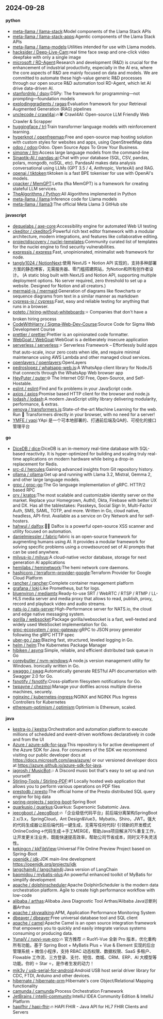## 2024-09-28

#### python
* [meta-llama / llama-stack](https://github.com/meta-llama/llama-stack):Model components of the Llama Stack APIs
* [meta-llama / llama-stack-apps](https://github.com/meta-llama/llama-stack-apps):Agentic components of the Llama Stack APIs
* [meta-llama / llama-models](https://github.com/meta-llama/llama-models):Utilities intended for use with Llama models.
* [hacksider / Deep-Live-Cam](https://github.com/hacksider/Deep-Live-Cam):real time face swap and one-click video deepfake with only a single image
* [microsoft / RD-Agent](https://github.com/microsoft/RD-Agent):Research and development (R&D) is crucial for the enhancement of industrial productivity, especially in the AI era, where the core aspects of R&D are mainly focused on data and models. We are committed to automate these high-value generic R&D processes through our open source R&D automation tool RD-Agent, which let AI drive data-driven AI.
* [stanfordnlp / dspy](https://github.com/stanfordnlp/dspy):DSPy: The framework for programming—not prompting—foundation models
* [explodinggradients / ragas](https://github.com/explodinggradients/ragas):Evaluation framework for your Retrieval Augmented Generation (RAG) pipelines
* [unclecode / crawl4ai](https://github.com/unclecode/crawl4ai):🔥🕷️ Crawl4AI: Open-source LLM Friendly Web Crawler & Scrapper
* [huggingface / trl](https://github.com/huggingface/trl):Train transformer language models with reinforcement learning.
* [hyperknot / openfreemap](https://github.com/hyperknot/openfreemap):Free and open-source map hosting solution with custom styles for websites and apps, using OpenStreetMap data
* [odoo / odoo](https://github.com/odoo/odoo):Odoo. Open Source Apps To Grow Your Business.
* [simonw / llm](https://github.com/simonw/llm):Access large language models from the command-line
* [Sinaptik-AI / pandas-ai](https://github.com/Sinaptik-AI/pandas-ai):Chat with your database (SQL, CSV, pandas, polars, mongodb, noSQL, etc). PandasAI makes data analysis conversational using LLMs (GPT 3.5 / 4, Anthropic, VertexAI) and RAG.
* [openai / tiktoken](https://github.com/openai/tiktoken):tiktoken is a fast BPE tokeniser for use with OpenAI's models.
* [cpacker / MemGPT](https://github.com/cpacker/MemGPT):Letta (fka MemGPT) is a framework for creating stateful LLM services.
* [TheAlgorithms / Python](https://github.com/TheAlgorithms/Python):All Algorithms implemented in Python
* [meta-llama / llama](https://github.com/meta-llama/llama):Inference code for Llama models
* [meta-llama / llama3](https://github.com/meta-llama/llama3):The official Meta Llama 3 GitHub site

#### javascript
* [dequelabs / axe-core](https://github.com/dequelabs/axe-core):Accessibility engine for automated Web UI testing
* [ckeditor / ckeditor5](https://github.com/ckeditor/ckeditor5):Powerful rich text editor framework with a modular architecture, modern integrations, and features like collaborative editing.
* [projectdiscovery / nuclei-templates](https://github.com/projectdiscovery/nuclei-templates):Community curated list of templates for the nuclei engine to find security vulnerabilities.
* [expressjs / express](https://github.com/expressjs/express):Fast, unopinionated, minimalist web framework for node.
* [tangly1024 / NotionNext](https://github.com/tangly1024/NotionNext):使用 NextJS + Notion API 实现的，支持多种部署方案的静态博客，无需服务器、零门槛搭建网站，为Notion和所有创作者设计。 (A static blog built with NextJS and Notion API, supporting multiple deployment options. No server required, zero threshold to set up a website. Designed for Notion and all creators.)
* [mermaid-js / mermaid](https://github.com/mermaid-js/mermaid):Generation of diagrams like flowcharts or sequence diagrams from text in a similar manner as markdown
* [cypress-io / cypress](https://github.com/cypress-io/cypress):Fast, easy and reliable testing for anything that runs in a browser.
* [poteto / hiring-without-whiteboards](https://github.com/poteto/hiring-without-whiteboards):⭐️ Companies that don't have a broken hiring process
* [CodeWithHarry / Sigma-Web-Dev-Course](https://github.com/CodeWithHarry/Sigma-Web-Dev-Course):Source Code for Sigma Web Development Course
* [prettier / prettier](https://github.com/prettier/prettier):Prettier is an opinionated code formatter.
* [WebGoat / WebGoat](https://github.com/WebGoat/WebGoat):WebGoat is a deliberately insecure application
* [serverless / serverless](https://github.com/serverless/serverless):⚡ Serverless Framework – Effortlessly build apps that auto-scale, incur zero costs when idle, and require minimal maintenance using AWS Lambda and other managed cloud services.
* [openlayers / openlayers](https://github.com/openlayers/openlayers):OpenLayers
* [pedroslopez / whatsapp-web.js](https://github.com/pedroslopez/whatsapp-web.js):A WhatsApp client library for NodeJS that connects through the WhatsApp Web browser app
* [HeyPuter / puter](https://github.com/HeyPuter/puter):🌐 The Internet OS! Free, Open-Source, and Self-Hostable.
* [eslint / eslint](https://github.com/eslint/eslint):Find and fix problems in your JavaScript code.
* [axios / axios](https://github.com/axios/axios):Promise based HTTP client for the browser and node.js
* [lodash / lodash](https://github.com/lodash/lodash):A modern JavaScript utility library delivering modularity, performance, & extras.
* [xenova / transformers.js](https://github.com/xenova/transformers.js):State-of-the-art Machine Learning for the web. Run 🤗 Transformers directly in your browser, with no need for a server!
* [YMFE / yapi](https://github.com/YMFE/yapi):YApi 是一个可本地部署的、打通前后端及QA的、可视化的接口管理平台

#### go
* [DiceDB / dice](https://github.com/DiceDB/dice):DiceDB is an in-memory real-time database with SQL-based reactivity. It is hyper-optimized for building and scaling truly real-time applications on modern hardware while being a drop-in replacement for Redis.
* [src-d / hercules](https://github.com/src-d/hercules):Gaining advanced insights from Git repository history.
* [ollama / ollama](https://github.com/ollama/ollama):Get up and running with Llama 3.2, Mistral, Gemma 2, and other large language models.
* [grpc / grpc-go](https://github.com/grpc/grpc-go):The Go language implementation of gRPC. HTTP/2 based RPC
* [ory / kratos](https://github.com/ory/kratos):The most scalable and customizable identity server on the market. Replace your Homegrown, Auth0, Okta, Firebase with better UX and DX. Has all the tablestakes: Passkeys, Social Sign In, Multi-Factor Auth, SMS, SAML, TOTP, and more. Written in Go, cloud native, headless, API-first. Available as a service on Ory Network and for self-hosters.
* [hahwul / dalfox](https://github.com/hahwul/dalfox):🌙🦊 Dalfox is a powerful open-source XSS scanner and utility focused on automation.
* [danielmiessler / fabric](https://github.com/danielmiessler/fabric):fabric is an open-source framework for augmenting humans using AI. It provides a modular framework for solving specific problems using a crowdsourced set of AI prompts that can be used anywhere.
* [milvus-io / milvus](https://github.com/milvus-io/milvus):A cloud-native vector database, storage for next generation AI applications
* [hemilabs / heminetwork](https://github.com/hemilabs/heminetwork):The hemi network core daemons.
* [hashicorp / terraform-provider-google](https://github.com/hashicorp/terraform-provider-google):Terraform Provider for Google Cloud Platform
* [rancher / rancher](https://github.com/rancher/rancher):Complete container management platform
* [grafana / loki](https://github.com/grafana/loki):Like Prometheus, but for logs.
* [bluenviron / mediamtx](https://github.com/bluenviron/mediamtx):Ready-to-use SRT / WebRTC / RTSP / RTMP / LL-HLS media server and media proxy that allows to read, publish, proxy, record and playback video and audio streams.
* [nats-io / nats-server](https://github.com/nats-io/nats-server):High-Performance server for NATS.io, the cloud and edge native messaging system.
* [gorilla / websocket](https://github.com/gorilla/websocket):Package gorilla/websocket is a fast, well-tested and widely used WebSocket implementation for Go.
* [grpc-ecosystem / grpc-gateway](https://github.com/grpc-ecosystem/grpc-gateway):gRPC to JSON proxy generator following the gRPC HTTP spec
* [uber-go / zap](https://github.com/uber-go/zap):Blazing fast, structured, leveled logging in Go.
* [helm / helm](https://github.com/helm/helm):The Kubernetes Package Manager
* [hibiken / asynq](https://github.com/hibiken/asynq):Simple, reliable, and efficient distributed task queue in Go
* [coreybutler / nvm-windows](https://github.com/coreybutler/nvm-windows):A node.js version management utility for Windows. Ironically written in Go.
* [swaggo / swag](https://github.com/swaggo/swag):Automatically generate RESTful API documentation with Swagger 2.0 for Go.
* [fsnotify / fsnotify](https://github.com/fsnotify/fsnotify):Cross-platform filesystem notifications for Go.
* [twpayne / chezmoi](https://github.com/twpayne/chezmoi):Manage your dotfiles across multiple diverse machines, securely.
* [nginxinc / kubernetes-ingress](https://github.com/nginxinc/kubernetes-ingress):NGINX and NGINX Plus Ingress Controllers for Kubernetes
* [ethereum-optimism / optimism](https://github.com/ethereum-optimism/optimism):Optimism is Ethereum, scaled.

#### java
* [kestra-io / kestra](https://github.com/kestra-io/kestra):Orchestration and automation platform to execute millions of scheduled and event-driven workflows declaratively in code and from the UI
* [Azure / azure-sdk-for-java](https://github.com/Azure/azure-sdk-for-java):This repository is for active development of the Azure SDK for Java. For consumers of the SDK we recommend visiting our public developer docs at https://docs.microsoft.com/java/azure/ or our versioned developer docs at https://azure.github.io/azure-sdk-for-java.
* [jagrosh / MusicBot](https://github.com/jagrosh/MusicBot):🎶 A Discord music bot that's easy to set up and run yourself!
* [Stirling-Tools / Stirling-PDF](https://github.com/Stirling-Tools/Stirling-PDF):#1 Locally hosted web application that allows you to perform various operations on PDF files
* [prestodb / presto](https://github.com/prestodb/presto):The official home of the Presto distributed SQL query engine for big data
* [spring-projects / spring-boot](https://github.com/spring-projects/spring-boot):Spring Boot
* [quarkusio / quarkus](https://github.com/quarkusio/quarkus):Quarkus: Supersonic Subatomic Java.
* [jeecgboot / JeecgBoot](https://github.com/jeecgboot/JeecgBoot):🔥「企业级低代码平台」前后端分离架构SpringBoot 2.x/3.x，SpringCloud，Ant Design&Vue3，Mybatis，Shiro，JWT。强大的代码生成器让前后端代码一键生成，无需写任何代码! 引领新的开发模式OnlineCoding->代码生成->手工MERGE，帮助Java项目解决70%重复工作，让开发更关注业务，既能快速提高效率，帮助公司节省成本，同时又不失灵活性。
* [kekingcn / kkFileView](https://github.com/kekingcn/kkFileView):Universal File Online Preview Project based on Spring-Boot
* [openjdk / jdk](https://github.com/openjdk/jdk):JDK main-line development https://openjdk.org/projects/jdk
* [langchain4j / langchain4j](https://github.com/langchain4j/langchain4j):Java version of LangChain
* [baomidou / mybatis-plus](https://github.com/baomidou/mybatis-plus):An powerful enhanced toolkit of MyBatis for simplify development
* [apache / dolphinscheduler](https://github.com/apache/dolphinscheduler):Apache DolphinScheduler is the modern data orchestration platform. Agile to create high performance workflow with low-code
* [alibaba / arthas](https://github.com/alibaba/arthas):Alibaba Java Diagnostic Tool Arthas/Alibaba Java诊断利器Arthas
* [apache / skywalking](https://github.com/apache/skywalking):APM, Application Performance Monitoring System
* [dbeaver / dbeaver](https://github.com/dbeaver/dbeaver):Free universal database tool and SQL client
* [apache / camel](https://github.com/apache/camel):Apache Camel is an open source integration framework that empowers you to quickly and easily integrate various systems consuming or producing data.
* [YunaiV / ruoyi-vue-pro](https://github.com/YunaiV/ruoyi-vue-pro):🔥 官方推荐 🔥 RuoYi-Vue 全新 Pro 版本，优化重构所有功能。基于 Spring Boot + MyBatis Plus + Vue & Element 实现的后台管理系统 + 微信小程序，支持 RBAC 动态权限、数据权限、SaaS 多租户、Flowable 工作流、三方登录、支付、短信、商城、CRM、ERP、AI 大模型等功能。你的 ⭐️ Star ⭐️，是作者生发的动力！
* [mik3y / usb-serial-for-android](https://github.com/mik3y/usb-serial-for-android):Android USB host serial driver library for CDC, FTDI, Arduino and other devices.
* [hibernate / hibernate-orm](https://github.com/hibernate/hibernate-orm):Hibernate's core Object/Relational Mapping functionality
* [camunda / camunda](https://github.com/camunda/camunda):Process Orchestration Framework
* [JetBrains / intellij-community](https://github.com/JetBrains/intellij-community):IntelliJ IDEA Community Edition & IntelliJ Platform
* [hapifhir / hapi-fhir](https://github.com/hapifhir/hapi-fhir):🔥 HAPI FHIR - Java API for HL7 FHIR Clients and Servers
